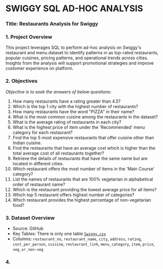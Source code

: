 # SWIGGY SQL AD-HOC ANALYSIS 

### Title: Restaurants Analysis for Swiggy

### 1.	Project Overview
This project leverages SQL to perform ad-hoc analysis on Swiggy's restaurant and menu dataset to identify patterns in as top-rated restaurants, popular cuisines, pricing patterns, and operational trends across cities. Insights from the analysis will support promotional strategies and improve customer experience on platform.

### 2.	Objectives
  *Objective is to seek the answers of below questions:*
  1.	How many restaurants have a rating greater than 4.5?
  2.	Which is the top 1 city with the highest number of restaurants?
  3.	How many restaurants have the word "PIZZA" in their name?
  4.	What is the most common cuisine among the restaurants in the dataset?
  5.	What is the average rating of restaurants in each city?
  6.	What is the highest price of item under the 'Recommended' menu category for each restaurant?
  7.	Find the top 5 most expensive restaurants that offer cuisine other than Indian cuisine.
  8.	Find the restaurants that have an average cost which is higher than the total average cost of all restaurants together?
  9.	Retrieve the details of restaurants that have the same name but are located in different cities.
  10.	Which restaurant offers the most number of items in the 'Main Course' category?
  11.	List the names of restaurants that are 100% vegetarian in alphabetical order of restaurant name?
  12.	Which is the restaurant providing the lowest average price for all items?
  13.	Which top 5 restaurant offers highest number of categories?
  14.	Which restaurant provides the highest percentage of non-vegetarian food?

### 3.	Dataset Overview

- Source: GitHub
- Key Tables: There is only one table  [`Swiggy.csv`](https://github.com/arpityadavphn/SQL-Ad-Hoc-Analysis/blob/main/Swiggy.csv)
- Columns: `restaurant_no`, `restaurant_name`, `city`, `address`, `rating`, `cost_per_person`, `cuisine`, `restaurant_link`, `menu_category`, `item`, `price`, `veg_or_non-veg`
 ### 4. 
